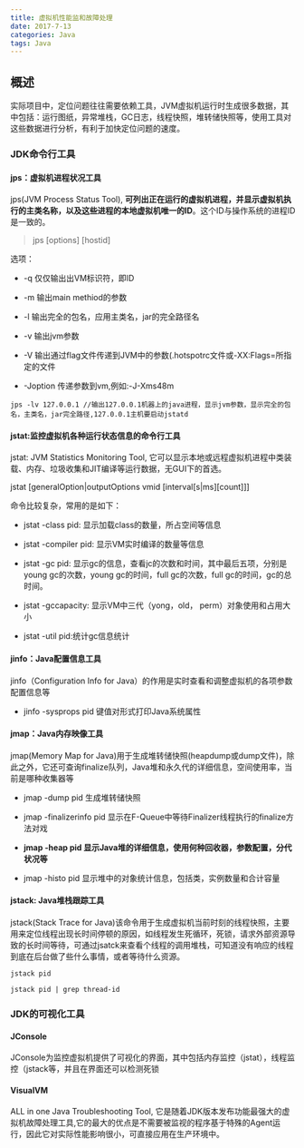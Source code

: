 ```yaml
---
title: 虚拟机性能监和故障处理
date: 2017-7-13
categories: Java
tags: Java
---
```


## 概述
 
实际项目中，定位问题往往需要依赖工具，JVM虚拟机运行时生成很多数据，其中包括：运行图纸，异常堆栈，GC日志，线程快照，堆转储快照等，使用工具对这些数据进行分析，有利于加快定位问题的速度。
 
### JDK命令行工具
 
#### jps：虚拟机进程状况工具
 
jps(JVM Process Status Tool), **可列出正在运行的虚拟机进程，并显示虚拟机执行的主类名称，以及这些进程的本地虚拟机唯一的ID**。这个ID与操作系统的进程ID是一致的。
 
> jps [options] [hostid]
 
选项：
 
+ -q 仅仅输出出VM标识符，即ID
 
+ -m 输出main methiod的参数
 
+ -l 输出完全的包名，应用主类名，jar的完全路径名 

+ -v 输出jvm参数 

+ -V 输出通过flag文件传递到JVM中的参数(.hotspotrc文件或-XX:Flags=所指定的文件 

+ -Joption 传递参数到vm,例如:-J-Xms48m

```
jps -lv 127.0.0.1 //输出127.0.0.1机器上的java进程，显示jvm参数，显示完全的包名，主类名，jar完全路径,127.0.0.1主机要启动jstatd
```

#### jstat:监控虚拟机各种运行状态信息的命令行工具

jstat: JVM Statistics Monitoring Tool, 它可以显示本地或远程虚拟机进程中类装载、内存、垃圾收集和JIT编译等运行数据，无GUI下的首选。

jstat [generalOption|outputOptions vmid [interval[s|ms][count]]]

命令比较复杂，常用的是如下：

+ jstat -class pid: 显示加载class的数量，所占空间等信息

+ jstat -compiler pid: 显示VM实时编译的数量等信息

+ jstat -gc pid: 显示gc的信息，查看jc的次数和时间，其中最后五项，分别是young gc的次数，young gc的时间，full gc的次数，full gc的时间，gc的总时间。

+ jstat -gccapacity: 显示VM中三代（yong，old， perm）对象使用和占用大小

+ jstat -util pid:统计gc信息统计

#### jinfo：Java配置信息工具

jinfo（Configuration Info for Java）的作用是实时查看和调整虚拟机的各项参数配置信息等

+ jinfo -sysprops pid 键值对形式打印Java系统属性

#### jmap：Java内存映像工具

jmap(Memory Map for Java)用于生成堆转储快照(heapdump或dump文件)，除此之外，它还可查询finalize队列，Java堆和永久代的详细信息，空间使用率，当前是哪种收集器等

+ jmap -dump pid 生成堆转储快照

+ jmap -finalizerinfo pid 显示在F-Queue中等待Finalizer线程执行的finalize方法对戏

+ **jmap -heap pid 显示Java堆的详细信息，使用何种回收器，参数配置，分代状况等**

+ jmap -histo pid 显示堆中的对象统计信息，包括类，实例数量和合计容量

#### jstack: Java堆栈跟踪工具

jstack(Stack Trace for Java)该命令用于生成虚拟机当前时刻的线程快照，主要用来定位线程出现长时间停顿的原因，如线程发生死循环，死锁，请求外部资源导致的长时间等待，可通过jsatck来查看个线程的调用堆栈，可知道没有响应的线程到底在后台做了些什么事情，或者等待什么资源。

```
jstack pid

jstack pid | grep thread-id
```

### JDK的可视化工具

#### JConsole

JConsole为监控虚拟机提供了可视化的界面，其中包括内存监控（jstat），线程监控（jstack等，并且在界面还可以检测死锁

#### VisualVM

ALL in one Java Troubleshooting Tool, 它是随着JDK版本发布功能最强大的虚拟机故障处理工具,它的最大的优点是不需要被监视的程序基于特殊的Agent运行，因此它对实际性能影响很小，可直接应用在生产环境中。
